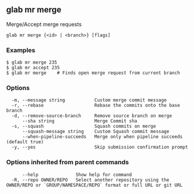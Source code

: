 ## glab mr merge

Merge/Accept merge requests

```
glab mr merge {<id> | <branch>} [flags]
```

### Examples

```
$ glab mr merge 235
$ glab mr accept 235
$ glab mr merge    # Finds open merge request from current branch

```

### Options

```
  -m, --message string           Custom merge commit message
  -r, --rebase                   Rebase the commits onto the base branch
  -d, --remove-source-branch     Remove source branch on merge
      --sha string               Merge Commit sha
  -s, --squash                   Squash commits on merge
      --squash-message string    Custom Squash commit message
      --when-pipeline-succeeds   Merge only when pipeline succeeds (default true)
  -y, --yes                      Skip submission confirmation prompt
```

### Options inherited from parent commands

```
      --help              Show help for command
  -R, --repo OWNER/REPO   Select another repository using the OWNER/REPO or `GROUP/NAMESPACE/REPO` format or full URL or git URL
```

